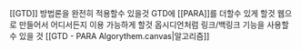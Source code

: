 [[GTD]] 방법론을 완전히 적용할수 있을것
GTD에 [[PARA]]를 더할수 있게 할것
웹으로 만들어서 어디서든지 이용 가능하게 할것
옵시디언처럼 링크/백링크 기능을 사용할수 있을 것
[[GTD - PARA Algorythem.canvas|알고리즘]]